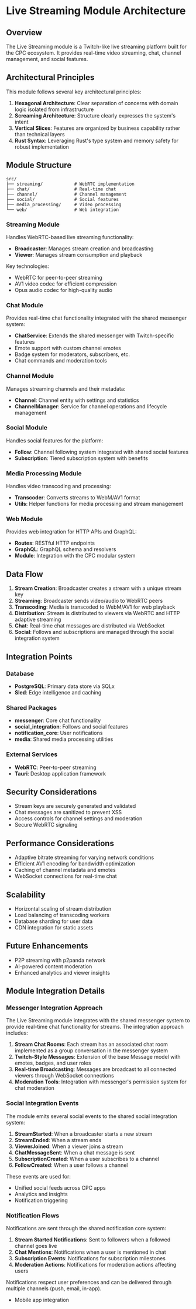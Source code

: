 # Live Streaming Module Architecture

## Overview

The Live Streaming module is a Twitch-like live streaming platform built for the CPC ecosystem. It provides real-time video streaming, chat, channel management, and social features.

## Architectural Principles

This module follows several key architectural principles:

1. **Hexagonal Architecture**: Clear separation of concerns with domain logic isolated from infrastructure
2. **Screaming Architecture**: Structure clearly expresses the system's intent
3. **Vertical Slices**: Features are organized by business capability rather than technical layers
4. **Rust Syntax**: Leveraging Rust's type system and memory safety for robust implementation

## Module Structure

```
src/
├── streaming/            # WebRTC implementation
├── chat/                 # Real-time chat
├── channel/              # Channel management
├── social/               # Social features
├── media_processing/     # Video processing
└── web/                  # Web integration
```

### Streaming Module

Handles WebRTC-based live streaming functionality:

- **Broadcaster**: Manages stream creation and broadcasting
- **Viewer**: Manages stream consumption and playback

Key technologies:
- WebRTC for peer-to-peer streaming
- AV1 video codec for efficient compression
- Opus audio codec for high-quality audio

### Chat Module

Provides real-time chat functionality integrated with the shared messenger system:

- **ChatService**: Extends the shared messenger with Twitch-specific features
- Emote support with custom channel emotes
- Badge system for moderators, subscribers, etc.
- Chat commands and moderation tools

### Channel Module

Manages streaming channels and their metadata:

- **Channel**: Channel entity with settings and statistics
- **ChannelManager**: Service for channel operations and lifecycle management

### Social Module

Handles social features for the platform:

- **Follow**: Channel following system integrated with shared social features
- **Subscription**: Tiered subscription system with benefits

### Media Processing Module

Handles video transcoding and processing:

- **Transcoder**: Converts streams to WebM/AV1 format
- **Utils**: Helper functions for media processing and stream management

### Web Module

Provides web integration for HTTP APIs and GraphQL:

- **Routes**: RESTful HTTP endpoints
- **GraphQL**: GraphQL schema and resolvers
- **Module**: Integration with the CPC modular system

## Data Flow

1. **Stream Creation**: Broadcaster creates a stream with a unique stream key
2. **Streaming**: Broadcaster sends video/audio to WebRTC peers
3. **Transcoding**: Media is transcoded to WebM/AV1 for web playback
4. **Distribution**: Stream is distributed to viewers via WebRTC and HTTP adaptive streaming
5. **Chat**: Real-time chat messages are distributed via WebSocket
6. **Social**: Follows and subscriptions are managed through the social integration system

## Integration Points

### Database

- **PostgreSQL**: Primary data store via SQLx
- **Sled**: Edge intelligence and caching

### Shared Packages

- **messenger**: Core chat functionality
- **social_integration**: Follows and social features
- **notification_core**: User notifications
- **media**: Shared media processing utilities

### External Services

- **WebRTC**: Peer-to-peer streaming
- **Tauri**: Desktop application framework

## Security Considerations

- Stream keys are securely generated and validated
- Chat messages are sanitized to prevent XSS
- Access controls for channel settings and moderation
- Secure WebRTC signaling

## Performance Considerations

- Adaptive bitrate streaming for varying network conditions
- Efficient AV1 encoding for bandwidth optimization
- Caching of channel metadata and emotes
- WebSocket connections for real-time chat

## Scalability

- Horizontal scaling of stream distribution
- Load balancing of transcoding workers
- Database sharding for user data
- CDN integration for static assets

## Future Enhancements

- P2P streaming with p2panda network
- AI-powered content moderation
- Enhanced analytics and viewer insights

## Module Integration Details

### Messenger Integration Approach

The Live Streaming module integrates with the shared messenger system to provide real-time chat functionality for streams. The integration approach includes:

1. **Stream Chat Rooms**: Each stream has an associated chat room implemented as a group conversation in the messenger system
2. **Twitch-Style Messages**: Extension of the base Message model with emotes, badges, and user roles
3. **Real-time Broadcasting**: Messages are broadcast to all connected viewers through WebSocket connections
4. **Moderation Tools**: Integration with messenger's permission system for chat moderation

### Social Integration Events

The module emits several social events to the shared social integration system:

1. **StreamStarted**: When a broadcaster starts a new stream
2. **StreamEnded**: When a stream ends
3. **ViewerJoined**: When a viewer joins a stream
4. **ChatMessageSent**: When a chat message is sent
5. **SubscriptionCreated**: When a user subscribes to a channel
6. **FollowCreated**: When a user follows a channel

These events are used for:
- Unified social feeds across CPC apps
- Analytics and insights
- Notification triggering

### Notification Flows

Notifications are sent through the shared notification core system:

1. **Stream Started Notifications**: Sent to followers when a followed channel goes live
2. **Chat Mentions**: Notifications when a user is mentioned in chat
3. **Subscription Events**: Notifications for subscription milestones
4. **Moderation Actions**: Notifications for moderation actions affecting users

Notifications respect user preferences and can be delivered through multiple channels (push, email, in-app).
- Mobile app integration